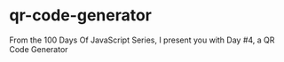# qr-code-generator
From the 100 Days Of JavaScript Series, I present you with Day #4, a QR Code Generator
